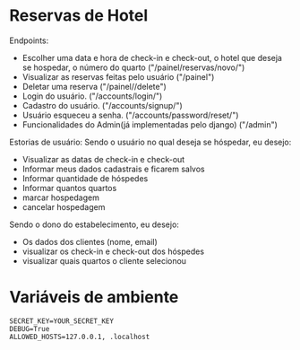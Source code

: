 # Reservas de Hotel

Endpoints:
- Escolher uma data e hora de check-in e check-out, o hotel que deseja se hospedar, o número do quarto ("/painel/reservas/novo/")
- Visualizar as reservas feitas pelo usuário ("/painel")
- Deletar uma reserva ("/painel/<uuid>/delete")
- Login do usuário. ("/accounts/login/")
- Cadastro do usuário. ("/accounts/signup/")
- Usuário esqueceu a senha. ("/accounts/password/reset/")
- Funcionalidades do Admin(já implementadas pelo django) ("/admin")


Estorias de usuário:
Sendo o usuário no qual deseja se hóspedar, eu desejo:

- Visualizar as datas de check-in e check-out
- Informar meus dados cadastrais e ficarem salvos
- Informar quantidade de hóspedes
- Informar quantos quartos
- marcar hospedagem
- cancelar hospedagem

Sendo o dono do estabelecimento, eu desejo:
- Os dados dos clientes (nome, email)
- visualizar os check-in e check-out dos hóspedes
- visualizar quais quartos o cliente selecionou

# Variáveis de ambiente

```
SECRET_KEY=YOUR_SECRET_KEY
DEBUG=True
ALLOWED_HOSTS=127.0.0.1, .localhost
```
